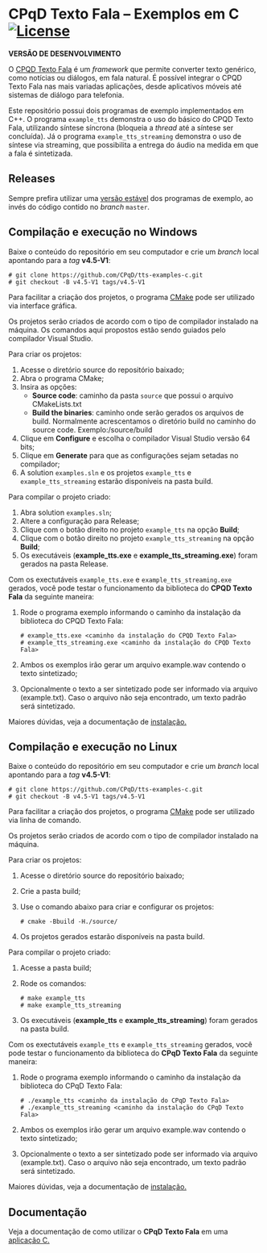 # CPqD Texto Fala &ndash; Exemplos em C  [![License](https://img.shields.io/badge/License-Apache%202.0-blue.svg)](https://opensource.org/licenses/Apache-2.0)

**VERSÃO DE DESENVOLVIMENTO**

O [CPQD Texto Fala](https://www.cpqd.com.br/cpqd-texto-fala/) é um *framework* que permite converter texto genérico, como notícias ou diálogos, em fala natural. É possível integrar o CPQD Texto Fala nas mais variadas aplicações, desde aplicativos móveis até sistemas de diálogo para telefonia.

Este repositório possui dois programas de exemplo implementados em C++. O programa ``example_tts`` demonstra o uso do básico do CPQD Texto Fala, utilizando síntese síncrona (bloqueia a *thread* até a síntese ser concluída). Já o programa ``example_tts_streaming`` demonstra o uso de síntese via streaming, que possibilita a entrega do áudio na medida em que a fala é sintetizada.


## Releases

Sempre prefira utilizar uma [versão estável](https://github.com/CPqD/tts-examples-c/releases) dos programas de exemplo, ao invés do código contido no *branch* `master`.


## Compilação e execução no Windows

Baixe o conteúdo do repositório em seu computador e crie um *branch* local apontando para a *tag* **v4.5-V1**:

	# git clone https://github.com/CPqD/tts-examples-c.git
	# git checkout -B v4.5-V1 tags/v4.5-V1

Para facilitar a criação dos projetos, o programa [CMake](https://cmake.org/) pode ser utilizado via interface gráfica.

Os projetos serão criados de acordo com o tipo de compilador instalado na máquina. Os comandos aqui propostos estão sendo guiados pelo compilador Visual Studio.

Para criar os projetos:
1. Acesse o diretório source do repositório baixado;
2. Abra o programa CMake;
3. Insira as opções:
    - **Source code**: caminho da pasta ``source`` que possui o arquivo CMakeLists.txt
    - **Build the binaries**: caminho onde serão gerados os arquivos de build. Normalmente acrescentamos o diretório build no caminho do source code. Exemplo:/source/build
4. Clique em **Configure** e escolha o compilador Visual Studio versão 64 bits;
5. Clique em **Generate** para que as configurações sejam setadas no compilador;
6. A solution ``examples.sln`` e os projetos ``example_tts`` e ``example_tts_streaming`` estarão disponíveis na pasta build.


Para compilar o projeto criado:
1. Abra solution ``examples.sln``;
2. Altere a configuração para Release;
3. Clique com o botão direito no projeto ``example_tts`` na opção **Build**;
4. Clique com o botão direito no projeto ``example_tts_streaming`` na opção **Build**;
5. Os executáveis (**example_tts.exe** e **example_tts_streaming.exe**) foram gerados na pasta Release.


Com os exectutáveis ``example_tts.exe`` e ``example_tts_streaming.exe`` gerados, você pode testar o funcionamento da biblioteca do **CPQD Texto Fala** da seguinte maneira:
1. Rode o programa exemplo informando o caminho da instalação da biblioteca do CPQD Texto Fala:

       # example_tts.exe <caminho da instalação do CPQD Texto Fala>
       # example_tts_streaming.exe <caminho da instalação do CPQD Texto Fala>
2. Ambos os exemplos irão gerar um arquivo example.wav contendo o texto sintetizado;
3. Opcionalmente o texto a ser sintetizado pode ser informado via arquivo (example.txt). Caso o arquivo não seja encontrado, um texto padrão será sintetizado.

Maiores dúvidas, veja a documentação de [instalação.](https://speechweb.cpqd.com.br/tts/docs/latest/InstallationGuide/Install.html)



## Compilação e execução no Linux

Baixe o conteúdo do repositório em seu computador e crie um *branch* local apontando para a *tag* **v4.5-V1**:

	# git clone https://github.com/CPqD/tts-examples-c.git
	# git checkout -B v4.5-V1 tags/v4.5-V1

Para facilitar a criação dos projetos, o programa [CMake](https://cmake.org/) pode ser utilizado via linha de comando.

Os projetos serão criados de acordo com o tipo de compilador instalado na máquina.

Para criar os projetos:
1. Acesse o diretório source do repositório baixado;
2. Crie a pasta build;
3. Use o comando abaixo para criar e configurar os projetos:

       # cmake -Bbuild -H./source/

4. Os projetos gerados estarão disponíveis na pasta build.



Para compilar o projeto criado:
1. Acesse a pasta build;
2. Rode os comandos:

       # make example_tts
       # make example_tts_streaming

3. Os executáveis (**example_tts** e **example_tts_streaming**) foram gerados na pasta build.


Com os exectutáveis ``example_tts`` e ``example_tts_streaming`` gerados, você pode testar o funcionamento da biblioteca do **CPqD Texto Fala** da seguinte maneira:
1. Rode o programa exemplo informando o caminho da instalação da biblioteca do CPqD Texto Fala:

       # ./example_tts <caminho da instalação do CPqD Texto Fala>
       # ./example_tts_streaming <caminho da instalação do CPqD Texto Fala>
2. Ambos os exemplos irão gerar um arquivo example.wav contendo o texto sintetizado;
3. Opcionalmente o texto a ser sintetizado pode ser informado via arquivo (example.txt). Caso o arquivo não seja encontrado, um texto padrão será sintetizado.

Maiores dúvidas, veja a documentação de [instalação.](https://speechweb.cpqd.com.br/tts/docs/latest/InstallationGuide/Install.html)



## Documentação

Veja a documentação de como utilizar o **CPqD Texto Fala** em uma [aplicação C.](https://speechweb.cpqd.com.br/tts/docs/latest/ProgrammingGuide/Native/Index.html)
